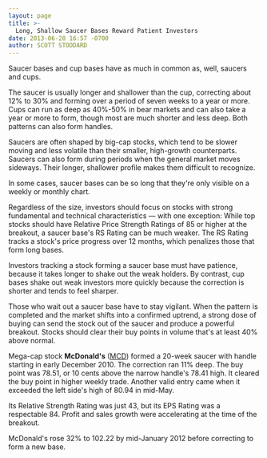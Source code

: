```yaml
---
layout: page
title: >-
  Long, Shallow Saucer Bases Reward Patient Investors
date: 2013-06-28 16:57 -0700
author: SCOTT STODDARD
---
```





Saucer bases and cup bases have as much in common as, well, saucers and cups.


The saucer is usually longer and shallower than the cup, correcting about 12% to 30% and forming over a period of seven weeks to a year or more. Cups can run as deep as 40%-50% in bear markets and can also take a year or more to form, though most are much shorter and less deep. Both patterns can also form handles.


Saucers are often shaped by big-cap stocks, which tend to be slower moving and less volatile than their smaller, high-growth counterparts. Saucers can also form during periods when the general market moves sideways. Their longer, shallower profile makes them difficult to recognize.


In some cases, saucer bases can be so long that they're only visible on a weekly or monthly chart.


Regardless of the size, investors should focus on stocks with strong fundamental and technical characteristics — with one exception: While top stocks should have Relative Price Strength Ratings of 85 or higher at the breakout, a saucer base's RS Rating can be much weaker. The RS Rating tracks a stock's price progress over 12 months, which penalizes those that form long bases.


Investors tracking a stock forming a saucer base must have patience, because it takes longer to shake out the weak holders. By contrast, cup bases shake out weak investors more quickly because the correction is shorter and tends to feel sharper.


Those who wait out a saucer base have to stay vigilant. When the pattern is completed and the market shifts into a confirmed uptrend, a strong dose of buying can send the stock out of the saucer and produce a powerful breakout. Stocks should clear their buy points in volume that's at least 40% above normal.


Mega-cap stock **McDonald's** ([MCD](https://research.investors.com/quote.aspx?symbol=MCD)) formed a 20-week saucer with handle starting in early December 2010. The correction ran 11% deep. The buy point was 78.51, or 10 cents above the narrow handle's 78.41 high. It cleared the buy point in higher weekly trade. Another valid entry came when it exceeded the left side's high of 80.94 in mid-May.


Its Relative Strength Rating was just 43, but its EPS Rating was a respectable 84. Profit and sales growth were accelerating at the time of the breakout.


McDonald's rose 32% to 102.22 by mid-January 2012 before correcting to form a new base.




